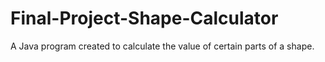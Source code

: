 # Final-Project-Shape-Calculator
A Java program created to calculate the value of certain parts of a shape.
